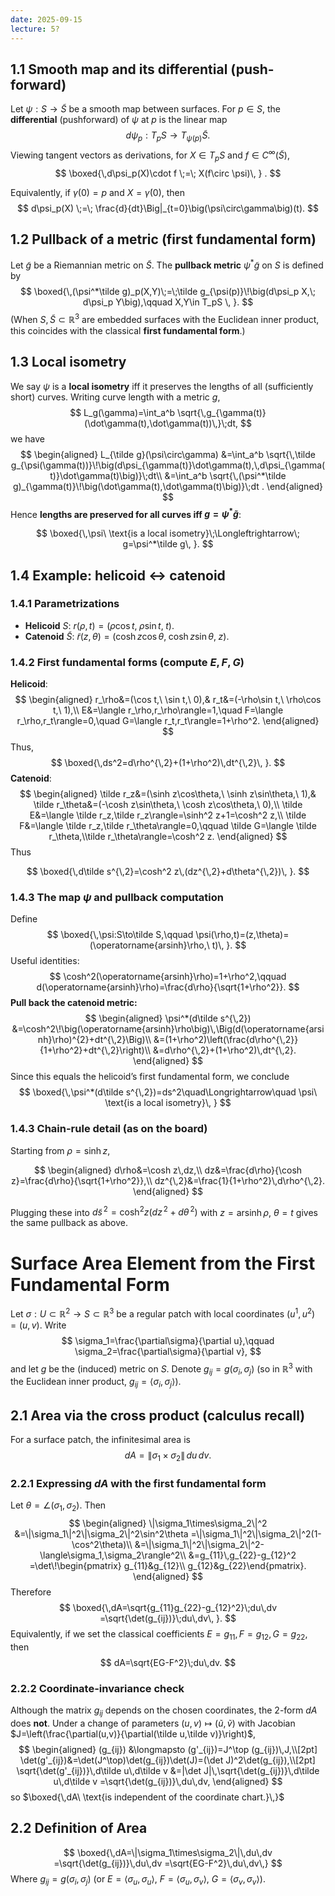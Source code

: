 ```yaml
---
date: 2025-09-15
lecture: 5?
---
```

## 1.1 Smooth map and its differential (push-forward)

Let $\psi:S\to \tilde S$ be a smooth map between surfaces.
For $p\in S$, the **differential** (pushforward) of $\psi$ at $p$ is the linear map
$$
d\psi_p:T_pS\longrightarrow T_{\psi(p)}\tilde S .
$$
Viewing tangent vectors as derivations, for $X\in T_pS$ and $f\in C^\infty(\tilde S)$,
$$
\boxed{\,d\psi_p(X)\cdot f \;=\; X(f\circ \psi)\, } .
$$

Equivalently, if $\gamma(0)=p$ and $X=\dot\gamma(0)$, then
$$
d\psi_p(X) \;=\; \frac{d}{dt}\Big|_{t=0}\big(\psi\circ\gamma\big)(t).
$$
## 1.2 Pullback of a metric (first fundamental form)

Let $\tilde g$ be a Riemannian metric on $\tilde S$. The **pullback metric** $\psi^*\tilde g$ on $S$ is defined by
$$
\boxed{\,(\psi^*\tilde g)_p(X,Y)\;=\;\tilde g_{\psi(p)}\!\big(d\psi_p X,\; d\psi_p Y\big),\qquad X,Y\in T_pS \, }.
$$
(When $S,\tilde S\subset\mathbb R^3$ are embedded surfaces with the Euclidean inner product, this coincides with the classical **first fundamental form**.)
## 1.3 Local isometry
We say $\psi$ is a **local isometry** iff it preserves the lengths of all (sufficiently short) curves. Writing curve length with a metric $g$,
$$
L_g(\gamma)=\int_a^b \sqrt{\,g_{\gamma(t)}(\dot\gamma(t),\dot\gamma(t))\,}\;dt,
$$
we have
$$
\begin{aligned}
L_{\tilde g}(\psi\circ\gamma)
&=\int_a^b \sqrt{\,\tilde g_{\psi(\gamma(t))}\!\big(d\psi_{\gamma(t)}\dot\gamma(t),\,d\psi_{\gamma(t)}\dot\gamma(t)\big)}\;dt\\
&=\int_a^b \sqrt{\,(\psi^*\tilde g)_{\gamma(t)}\!\big(\dot\gamma(t),\dot\gamma(t)\big)}\;dt .
\end{aligned}
$$
Hence **lengths are preserved for all curves iff $g=\psi^*\tilde g$**:

$$
\boxed{\,\psi\ \text{is a local isometry}\;\Longleftrightarrow\; g=\psi^*\tilde g\, }.
$$
## 1.4 Example: helicoid $\longleftrightarrow$ catenoid

### 1.4.1 Parametrizations

* **Helicoid** $S$: $r(\rho,t)=(\rho\cos t,\;\rho\sin t,\;t)$.
* **Catenoid** $\tilde S$: $\tilde r(z,\theta)=(\cosh z\cos\theta,\;\cosh z\sin\theta,\;z)$.

### 1.4.2 First fundamental forms (compute $E,F,G$)

**Helicoid**:
$$
\begin{aligned}
r_\rho&=(\cos t,\ \sin t,\ 0),&
r_t&=(-\rho\sin t,\ \rho\cos t,\ 1),\\
E&=\langle r_\rho,r_\rho\rangle=1,\quad
F=\langle r_\rho,r_t\rangle=0,\quad
G=\langle r_t,r_t\rangle=1+\rho^2.
\end{aligned}
$$
Thus,
$$
\boxed{\,ds^2=d\rho^{\,2}+(1+\rho^2)\,dt^{\,2}\, }.
$$
**Catenoid**:
$$
\begin{aligned}
\tilde r_z&=(\sinh z\cos\theta,\ \sinh z\sin\theta,\ 1),&
\tilde r_\theta&=(-\cosh z\sin\theta,\ \cosh z\cos\theta,\ 0),\\
\tilde E&=\langle \tilde r_z,\tilde r_z\rangle=\sinh^2 z+1=\cosh^2 z,\\
\tilde F&=\langle \tilde r_z,\tilde r_\theta\rangle=0,\qquad
\tilde G=\langle \tilde r_\theta,\\tilde r_\theta\rangle=\cosh^2 z.
\end{aligned}
$$
Thus

$$
\boxed{\,d\tilde s^{\,2}=\cosh^2 z\,(dz^{\,2}+d\theta^{\,2})\, }.
$$

### 1.4.3 The map $\psi$ and pullback computation

Define
$$
\boxed{\,\psi:S\to\tilde S,\qquad \psi(\rho,t)=(z,\theta)=(\operatorname{arsinh}\rho,\ t)\, }.
$$
Useful identities:
$$
\cosh^2(\operatorname{arsinh}\rho)=1+\rho^2,\qquad
d(\operatorname{arsinh}\rho)=\frac{d\rho}{\sqrt{1+\rho^2}}.
$$
**Pull back the catenoid metric:**
$$
\begin{aligned}
\psi^*(d\tilde s^{\,2})
&=\cosh^2\!\big(\operatorname{arsinh}\rho\big)\,\Big(d(\operatorname{arsinh}\rho)^{2}+dt^{\,2}\Big)\\
&=(1+\rho^2)\left(\frac{d\rho^{\,2}}{1+\rho^2}+dt^{\,2}\right)\\
&=d\rho^{\,2}+(1+\rho^2)\,dt^{\,2}.
\end{aligned}
$$
Since this equals the helicoid’s first fundamental form, we conclude
$$
\boxed{\,\psi^*(d\tilde s^{\,2})=ds^2\quad\Longrightarrow\quad \psi\ \text{is a local isometry}\, }
$$
### 1.4.3 Chain-rule detail (as on the board)

Starting from $\rho=\sinh z$,

$$
\begin{aligned}
d\rho&=\cosh z\,dz,\\
dz&=\frac{d\rho}{\cosh z}=\frac{d\rho}{\sqrt{1+\rho^2}},\\
dz^{\,2}&=\frac{1}{1+\rho^2}\,d\rho^{\,2}.
\end{aligned}
$$

Plugging these into $d\tilde s^{\,2}=\cosh^2 z(dz^{\,2}+d\theta^{\,2})$ with $z=\operatorname{arsinh}\rho,\ \theta=t$ gives the same pullback as above.

# Surface Area Element from the First Fundamental Form

Let $\sigma:U\subset\mathbb{R}^2\to S\subset\mathbb{R}^3$ be a regular patch with local coordinates $(u^1,u^2)=(u,v)$.
Write
$$
\sigma_1=\frac{\partial\sigma}{\partial u},\qquad 
\sigma_2=\frac{\partial\sigma}{\partial v},
$$
and let $g$ be the (induced) metric on $S$. Denote $g_{ij}=g(\sigma_i,\sigma_j)$ (so in $\mathbb{R}^3$ with the Euclidean inner product, $g_{ij}=\langle\sigma_i,\sigma_j\rangle$).
## 2.1 Area via the cross product (calculus recall)

For a surface patch, the infinitesimal area is
$$
dA=\|\sigma_1\times\sigma_2\|\,du\,dv .
$$
### 2.2.1 Expressing $dA$ with the first fundamental form
Let $\theta=\angle(\sigma_1,\sigma_2)$. Then
$$
\begin{aligned}
\|\sigma_1\times\sigma_2\|^2
&=\|\sigma_1\|^2\|\sigma_2\|^2\sin^2\theta
=\|\sigma_1\|^2\|\sigma_2\|^2(1-\cos^2\theta)\\
&=\|\sigma_1\|^2\|\sigma_2\|^2-\langle\sigma_1,\sigma_2\rangle^2\\
&=g_{11}\,g_{22}-g_{12}^2
=\det\!\begin{pmatrix} g_{11}&g_{12}\\ g_{12}&g_{22}\end{pmatrix}.
\end{aligned}
$$
Therefore
$$
\boxed{\,dA=\sqrt{g_{11}g_{22}-g_{12}^2}\;du\,dv
=\sqrt{\det(g_{ij})}\;du\,dv\, }.
$$
Equivalently, if we set the classical coefficients $E=g_{11},\,F=g_{12},\,G=g_{22}$, then
$$
dA=\sqrt{EG-F^2}\;du\,dv.
$$
### 2.2.2 Coordinate-invariance check

Although the matrix $g_{ij}$ depends on the chosen coordinates, the $2$-form $dA$ does **not**. Under a change of parameters $(u,v)\mapsto(\tilde u,\tilde v)$ with Jacobian $J=\left(\frac{\partial(u,v)}{\partial(\tilde u,\tilde v)}\right)$,
$$
\begin{aligned}
(g_{ij}) &\longmapsto (g'_{ij})=J^\top (g_{ij})\,J,\\[2pt]
\det(g'_{ij})&=\det(J^\top)\det(g_{ij})\det(J)=(\det J)^2\det(g_{ij}),\\[2pt]
\sqrt{\det(g'_{ij})}\,d\tilde u\,d\tilde v
&=|\det J|\,\sqrt{\det(g_{ij})}\,d\tilde u\,d\tilde v
=\sqrt{\det(g_{ij})}\,du\,dv,
\end{aligned}
$$
so $\boxed{\,dA\ \text{is independent of the coordinate chart.}\,}$
## 2.2 Definition of Area
$$
\boxed{\,dA=\|\sigma_1\times\sigma_2\|\,du\,dv
=\sqrt{\det(g_{ij})}\,du\,dv
=\sqrt{EG-F^2}\,du\,dv\,}
$$
Where $g_{ij}=g(\sigma_i,\sigma_j)$ (or $E=\langle\sigma_u,\sigma_u\rangle,\ F=\langle\sigma_u,\sigma_v\rangle,\ G=\langle\sigma_v,\sigma_v\rangle$).

